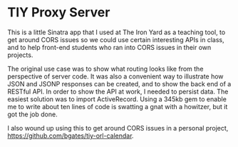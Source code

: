 # TIY Proxy Server

This is a little Sinatra app that I used at The Iron Yard as a teaching tool, to get around CORS issues so we could use certain interesting APIs in class, and to help front-end students who ran into CORS issues in their own projects. 

The original use case was to show what routing looks like from the perspective of server code. It was also a convenient way to illustrate how JSON and JSONP responses can be created, and to show the back end of a RESTful API. In order to show the API at work, I needed to persist data. The easiest solution was to import ActiveRecord. Using a 345kb gem to enable me to write about ten lines of code is swatting a gnat with a howitzer, but it got the job done.

I also wound up using this to get around CORS issues in a personal project, https://github.com/bgates/tiy-orl-calendar.
